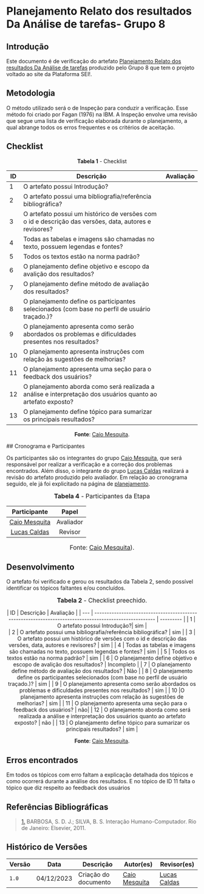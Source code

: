 #  Planejamento Relato dos resultados Da Análise de tarefas- Grupo 8

## Introdução

Este documento é de verificação do artefato [Planejamento Relato dos resultados Da Análise de tarefas](https://interacao-humano-computador.github.io/2023.2-SEI-GDF/#/design-avaliacao-desenvolvimento/planejamento/analise-tarefas/planejamento-resultado-analise-tarefas) produzido pelo Grupo 8 que tem o projeto voltado ao site da Plataforma SEI!.

## Metodologia

O método utilizado será o de Inspeção para conduzir a verificação. Esse método foi criado por Fagan (1976) na IBM. A Inspeção envolve uma revisão que segue uma lista de verificação elaborada durante o planejamento, a qual abrange todos os erros frequentes e os critérios de aceitação.


## Checklist

<Center>

**Tabela 1** - Checklist 

| ID  | Descrição | Avaliação |
| --- | ------------------------------------------------------------------------------------------------------ | --------- | 
| 1 | O artefato possui Introdução?|   |   
| 2 | O artefato possui uma bibliografia/referência bibliográfica?  |   |
| 3 | O artefato possui um histórico de versões com o id e descrição das versões, data, autores e revisores? |   |
| 4 | Todas as tabelas e imagens são chamadas no texto, possuem legendas e fontes? |  |
| 5 | Todos os textos estão na norma padrão? |  |
| 6 | O planejamento define objetivo e escopo da avalição dos resultados? | |
| 7 | O planejamento define método de avaliação dos resultados? |  |
| 8 | O planejamento define os participantes  selecionados (com base no perfil de usuário traçado.)? |  |
| 9 | O planejamento apresenta como serão abordados os problemas e dificuldades presentes nos resultados? |  |
| 10 |O planejamento apresenta instruções com relação às sugestões de melhorias? |  |
| 11 | O planejamento apresenta uma seção para o feedback dos usuários? | |
| 12 | O planejamento aborda como será realizada a análise e interpretação dos usuários quanto ao artefato exposto? | |
| 13 | O planejamento define tópico para sumarizar os principais resultados? | |

**Fonte**: [Caio Mesquita](https://github.com/Caiomesvie).

</Center>
## Cronograma e Participantes

Os participantes são os integrantes do grupo [Caio Mesquita](https://github.com/Caiomesvie), que será responsável por realizar a verificação e a correção dos problemas encontrados. Além disso, o integrante do grupo [Lucas Caldas](https://github.com/lucascaldasb) realizará a revisão do artefato produzido pelo avaliador. Em relação ao cronograma seguido, ele já foi explicitado na página de [planejamento](https://interacao-humano-computador.github.io/2023.2-SEI-GDF/#/verificacao/Grupo8/Etapa4/Planejamento_verif_etapa_4.md).

<center>

<font size="3"><p style="text-align: center"><b>Tabela 4</b> - Participantes da Etapa</p></font>

|                     Participante                     |   Papel   |
| :--------------------------------------------------: | :-------: |
|    [Caio Mesquita](https://github.com/Caiomesvie)     | Avaliador |
|    [Lucas Caldas](https://github.com/lucascaldasb)    |  Revisor  |

<font size="3"><p style="text-align: center">Fonte: [Caio Mesquita](https://github.com/Caiomesvie)).</p></font>

</center>

## Desenvolvimento

O artefato foi verificado e gerou os resultados da Tabela 2, sendo possível identificar os tópicos faltantes e/ou concluídos.

<center>

<font size="3"><p style="text-align: center"><b>Tabela 2</b> - Checklist preechido. </p></font>
| ID  | Descrição | Avaliação |
| --- | ------------------------------------------------------------------------------------------------------ | --------- | 
| 1 | O artefato possui Introdução?| sim  |   
| 2 | O artefato possui uma bibliografia/referência bibliográfica?  |  sim |
| 3 | O artefato possui um histórico de versões com o id e descrição das versões, data, autores e revisores? |  sim |
| 4 | Todas as tabelas e imagens são chamadas no texto, possuem legendas e fontes? | sim |
| 5 | Todos os textos estão na norma padrão? |  sim |
| 6 | O planejamento define objetivo e escopo de avalição dos resultados? | Incompleto |
| 7 | O planejamento define método de avaliação dos resultados? | Não |
| 8 | O planejamento define os participantes  selecionados (com base no perfil de usuário traçado.)? | sim |
| 9 | O planejamento apresenta como serão abordados os problemas e dificuldades presentes nos resultados? | sim |
| 10 |O planejamento apresenta instruções com relação às sugestões de melhorias? | sim |
| 11 | O planejamento apresenta uma seção para o feedback dos usuários? | não|
| 12 | O planejamento aborda como será realizada a análise e interpretação dos usuários quanto ao artefato exposto? | não |
| 13 | O planejamento define tópico para sumarizar os principais resultados? | sim |


**Fonte**: [Caio Mesquita](https://github.com/Caiomesvie).

</Center>

## Erros encontrados
Em todos os tópicos com erro faltam a explicação detalhada dos tópicos e como ocorrerá durante a análise dos resultados. E no tópico de ID 11 falta o tópico que diz respeito ao feedback dos usuários

## Referências Bibliográficas

> <a id="REF1" href="#anchor_1">1.</a> BARBOSA, S. D. J.; SILVA, B. S. Interação Humano-Computador. Rio de Janeiro: Elsevier, 2011.

## Histórico de Versões

| Versão | Data       | Descrição            | Autor(es)                                     | Revisor(es)                                          |
| ------ | ---------- | -------------------- | --------------------------------------------- | ---------------------------------------------------- |
| `1.0`  | 04/12/2023 | Criação do documento | [Caio Mesquita](https://github.com/Caiomesvie) |  [Lucas Caldas](https://github.com/lucascaldasb) | 
